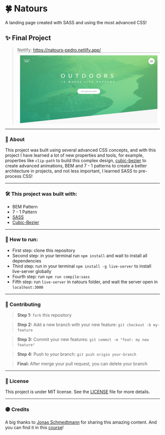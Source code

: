 # 🍀 Natours
A landing page created with SASS and using the most advanced CSS! 

## ✨ Final Project
> Netlify: https://natours-pedro.netlify.app/
![Final project image](https://github.com/Pedro-Murilo/natours/blob/main/natours-img.png)

---
### 📱 About
This project was built using several advanced CSS concepts, and with this project I have learned a lot of new properties and tools, for example, properties like ```clip-path``` 
to build this complex design, [cubic-bezier](https://cubic-bezier.com/#.17,.67,.83,.67) to create advanced animations, BEM and 7 - 1 patterns to create a better architecture
in projects, and not less important, I learned SASS to pre-process CSS!

---
### 🛠 This project was built with:
- BEM Pattern
- 7 - 1 Pattern
- [SASS](https://sass-lang.com)
- [Cubic-Bezier](https://cubic-bezier.com/#.17,.67,.83,.67)

---
### 📲 How to run:
- First step: clone this repository
- Second step: in your terminal run ```npm install``` and wait to install all dependencies 
- Third step: run in your terminal ```npm install -g live-server``` to install live-server globally
- Fourth step: run ```npm run compile:sass```
- Fifth step: run ```live-server``` in natours folder, and wait the server open in ```localhost:3000```

---
### 🌱 Contributing
> <strong>Step 1:</strong> `fork` this repository

> <strong>Step 2:</strong> Add a new branch with your new feature: `git checkout -b my-feature`

> <strong>Step 3:</strong> Commit your new features: `git commit -m "feat: my new feature"`

> <strong>Step 4:</strong> Push to your branch: `git push origin your-branch`

> <strong>Final:</strong> After merge your pull request, you can delete your branch

---
### 📄 License
This project is under MIT license. See the [LICENSE](https://github.com/Pedro-Murilo/natours/blob/main/LICENSE) file for more details.

---
### 🟣 Credits
A big thanks to [Jonas Schmedtmann](https://github.com/jonasschmedtmann) for sharing this amazing content. And you can find it in this [course](https://www.udemy.com/course/advanced-css-and-sass/)!
